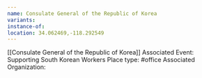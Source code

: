 ```yaml
---
name: Consulate General of the Republic of Korea
variants: 
instance-of: 
location: 34.062469,-118.292549
---
```

[[Consulate General of the Republic of Korea]]
Associated Event: Supporting South Korean Workers
Place type: #office
Associated Organization: 

